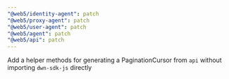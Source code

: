 ```yaml
---
"@web5/identity-agent": patch
"@web5/proxy-agent": patch
"@web5/user-agent": patch
"@web5/agent": patch
"@web5/api": patch
---
```


Add a helper methods for generating a PaginationCursor from `api` without importing `dwn-sdk-js` directly
